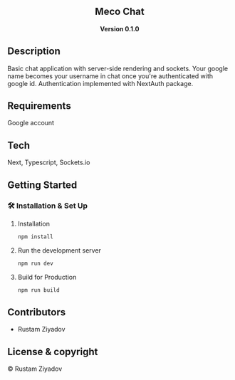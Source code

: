 <div align="center">
  <h2>Meco Chat</h2>
  <strong>Version 0.1.0</strong>
</div>

<p align="center">
  <!-- 🚀 View @ https://next-tuts-g6xp1s7fp-zyderus.vercel.app | hosted with <a href="https://vercel.com/">vercel</a> -->
</p>

<p align="center">
  
</p>

<div align="center">
  <!-- <img src="/public/assets/images/Portfolio.png" width="100%"> -->
</div>

## Description

Basic chat application with server-side rendering and sockets. Your google name becomes your username in chat once you're authenticated with google id. Authentication implemented with NextAuth package.

## Requirements

Google account

## Tech

Next, Typescript, Sockets.io

## Getting Started

### 🛠 Installation & Set Up

1. Installation

   ```sh
   npm install
   ```

2. Run the development server

   ```sh
   npm run dev
   ```

3. Build for Production

   ```sh
   npm run build
   ```

## Contributors

- Rustam Ziyadov

## License & copyright

&copy; Rustam Ziyadov
